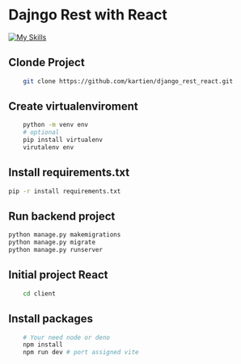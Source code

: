 # Dajngo Rest with React

[![My Skills](https://skillicons.dev/icons?i=react,django,tailwind,&perline)](https://skillicons.dev)

## Clonde Project

```bash
    git clone https://github.com/kartien/django_rest_react.git
```

## Create virtualenviroment

```bash
    python -m venv env 
    # optional 
    pip install virtualenv
    virutalenv env
```

## Install requirements.txt

```bash
pip -r install requirements.txt
```

## Run backend project

```bash
python manage.py makemigrations
python manage.py migrate 
python manage.py runserver
```

## Initial project React

```bash
    cd client 
```

## Install packages

```bash
    # Your need node or deno 
    npm install 
    npm run dev # port assigned vite 
```
